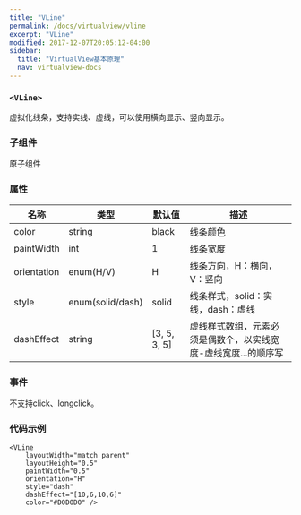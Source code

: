 ```yaml
---
title: "VLine"
permalink: /docs/virtualview/vline
excerpt: "VLine"
modified: 2017-12-07T20:05:12-04:00
sidebar:
  title: "VirtualView基本原理"
  nav: virtualview-docs
---
```


### `<VLine>`

虚拟化线条，支持实线、虚线，可以使用横向显示、竖向显示。

### 子组件
原子组件

### 属性

|名称|类型|默认值|描述|
|---|---|---|---|
|color|string|black|线条颜色|
|paintWidth|int|1|线条宽度|
|orientation|enum(H/V)|H|线条方向，H：横向，V：竖向|
|style|enum(solid/dash)|solid|线条样式，solid：实线，dash：虚线|
|dashEffect|string|[3, 5, 3, 5]|虚线样式数组，元素必须是偶数个，以实线宽度-虚线宽度...的顺序写|

### 事件

不支持click、longclick。

### 代码示例

```
<VLine
    layoutWidth="match_parent"
    layoutHeight="0.5"
    paintWidth="0.5"
    orientation="H"
    style="dash"
    dashEffect="[10,6,10,6]"
    color="#D0D0D0" />
```  